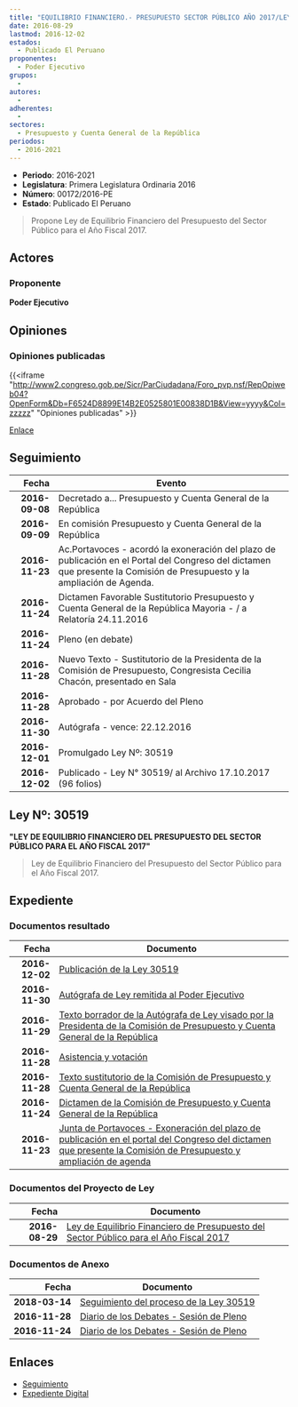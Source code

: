 ```yaml
---
title: "EQUILIBRIO FINANCIERO.- PRESUPUESTO SECTOR PÚBLICO AÑO 2017/LEY DE"
date: 2016-08-29
lastmod: 2016-12-02
estados: 
  - Publicado El Peruano
proponentes: 
  - Poder Ejecutivo
grupos: 
  - 
autores: 
  - 
adherentes: 
  - 
sectores: 
  - Presupuesto y Cuenta General de la República
periodos: 
  - 2016-2021
---
```


- **Periodo**: 2016-2021
- **Legislatura**: Primera Legislatura Ordinaria 2016
- **Número**: 00172/2016-PE
- **Estado**: Publicado El Peruano

> Propone Ley de Equilibrio Financiero del Presupuesto del Sector Público para el Año Fiscal 2017.


## Actores

### Proponente

**Poder Ejecutivo**


## Opiniones

### Opiniones publicadas

{{<iframe "http://www2.congreso.gob.pe/Sicr/ParCiudadana/Foro_pvp.nsf/RepOpiweb04?OpenForm&Db=F6524D8899E14B2E0525801E00838D1B&View=yyyy&Col=zzzzz" "Opiniones publicadas" >}}

[Enlace](http://www2.congreso.gob.pe/Sicr/ParCiudadana/Foro_pvp.nsf/RepOpiweb04?OpenForm&Db=F6524D8899E14B2E0525801E00838D1B&View=yyyy&Col=zzzzz)

## Seguimiento

| Fecha | Evento |
|------:|--------|
| **2016-09-08** | Decretado a... Presupuesto y Cuenta General de la República|
| **2016-09-09** | En comisión Presupuesto y Cuenta General de la República|
| **2016-11-23** | Ac.Portavoces - acordó la exoneración del plazo de publicación en el Portal del Congreso del dictamen que presente la Comisión de Presupuesto y la ampliación de Agenda.|
| **2016-11-24** | Dictamen Favorable Sustitutorio Presupuesto y Cuenta General de la República Mayoria - / a Relatoría 24.11.2016|
| **2016-11-24** | Pleno (en debate)|
| **2016-11-28** | Nuevo Texto - Sustitutorio de la Presidenta de la Comisión de Presupuesto, Congresista Cecilia Chacón, presentado en Sala|
| **2016-11-28** | Aprobado - por Acuerdo del Pleno|
| **2016-11-30** | Autógrafa - vence: 22.12.2016|
| **2016-12-01** | Promulgado Ley Nº: 30519|
| **2016-12-02** | Publicado - Ley N° 30519/ al Archivo 17.10.2017 (96 folios)|

## Ley Nº: 30519

**"LEY DE EQUILIBRIO FINANCIERO DEL PRESUPUESTO DEL SECTOR PÚBLICO PARA EL AÑO FISCAL 2017"**

> Ley de Equilibrio Financiero del Presupuesto del Sector Público para el Año Fiscal 2017.


## Expediente


### Documentos resultado

| Fecha | Documento |
|------:|--------|
| **2016-12-02** | [Publicación de la Ley 30519](javascript:abredoc('http://www.leyes.congreso.gob.pe/Documentos/2016_2021/ADLP/Normas_Legales/30519-LEY..pdf')) |
| **2016-11-30** | [Autógrafa de Ley remitida al Poder Ejecutivo](javascript:abredoc('http://www.leyes.congreso.gob.pe/Documentos/2016_2021/ADLP/Texto_Aprobado/AU0017220161130.pdf')) |
| **2016-11-29** | [Texto borrador de la Autógrafa de Ley visado por la Presidenta de la Comisión de Presupuesto y Cuenta General de la República](javascript:abredoc('http://www.leyes.congreso.gob.pe/Documentos/2016_2021/Texto_Borrador_de_Autografa/BAU0017220161129.pdf')) |
| **2016-11-28** | [Asistencia y votación](javascript:abredoc('http://www.leyes.congreso.gob.pe/Documentos/2016_2021/Asistencia_y_Votacion/Proyectos_de_Ley/AV0017220161128.pdf')) |
| **2016-11-28** | [Texto sustitutorio de la Comisión de Presupuesto y Cuenta General de la República](javascript:abredoc('http://www.leyes.congreso.gob.pe/Documentos/2016_2021/Texto_Sustitutorio/Proyectos_de_Ley/TS0017220161128..pdf')) |
| **2016-11-24** | [Dictamen de la Comisión de Presupuesto y Cuenta General de la República](javascript:abredoc('http://www.leyes.congreso.gob.pe/Documentos/2016_2021/Dictamenes/Proyectos_de_Ley/00172DC17MAY20161124..pdf')) |
| **2016-11-23** | [Junta de Portavoces - Exoneración del plazo de publicación en el portal del Congreso del dictamen que presente la Comisión de Presupuesto y ampliación de agenda](javascript:abredoc('http://www.leyes.congreso.gob.pe/Documentos/2016_2021/Acuerdos/Junta_Portavoces/AJP0017220161123.pdf')) |

### Documentos del Proyecto de Ley

| Fecha | Documento |
|------:|--------|
| **2016-08-29** | [Ley de Equilibrio Financiero de Presupuesto del Sector Público para el Año Fiscal 2017](javascript:abredoc('http://www.leyes.congreso.gob.pe/Documentos/2016_2021/Proyectos_de_Ley_y_de_Resoluciones_Legislativas/PL0017220160829-V.pdf')) |

### Documentos de Anexo

| Fecha | Documento |
|------:|--------|
| **2018-03-14** | [Seguimiento del proceso de la Ley 30519](http://www.leyes.congreso.gob.pe/Documentos/2016_2021/Seguimiento_de_Proyectos_de_Ley/00172PL_20180314.pdf) |
| **2016-11-28** | [Diario de los Debates - Sesión de Pleno](javascript:abredoc('http://www2.congreso.gob.pe/Sicr/DiarioDebates/Publicad.nsf/SesionesPleno/05256D6E0073DFE90525807A006038CC/$FILE/PLO-2016-20B.pdf')) |
| **2016-11-24** | [Diario de los Debates - Sesión de Pleno](javascript:abredoc('http://www2.congreso.gob.pe/Sicr/DiarioDebates/Publicad.nsf/SesionesPleno/05256D6E0073DFE905258076005E9846/$FILE/PLO-2016-20.pdf')) |

## Enlaces 

- [Seguimiento](http://www2.congreso.gob.pe/Sicr/TraDocEstProc/CLProLey2016.nsf/f7fff46988ca05b1052578e100829cc7/345fe6c6137caf3f0525801f000f20bf?OpenDocument)
- [Expediente Digital](http://www2.congreso.gob.pe/Sicr/TraDocEstProc/CLProLey2016.nsf/f7fff46988ca05b1052578e100829cc7/345fe6c6137caf3f0525801f000f20bf?OpenDocument&Click=05257FB7005EB655.eb71d0cf91d8294e05256cdf006b5706/$Body/0.1C6C)
